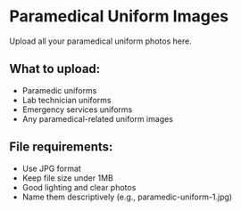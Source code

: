 # Paramedical Uniform Images

Upload all your paramedical uniform photos here.

## What to upload:
- Paramedic uniforms
- Lab technician uniforms
- Emergency services uniforms
- Any paramedical-related uniform images

## File requirements:
- Use JPG format
- Keep file size under 1MB
- Good lighting and clear photos
- Name them descriptively (e.g., paramedic-uniform-1.jpg)
